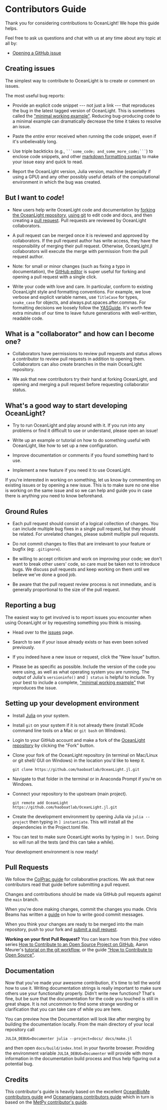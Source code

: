 # Contributors Guide

Thank you for considering contributions to OceanLight! We hope this guide helps.

Feel free to ask us questions and chat with us at any time about any topic at all
by:

* [Opening a GitHub issue](https://github.com/haoboatlab/OceanLight.jl/issues/new)

## Creating issues

The simplest way to contribute to OceanLight is to create or comment on issues.

The most useful bug reports:

* Provide an explicit code snippet --- not just a link --- that reproduces the bug in the latest tagged version of OceanLight. This is sometimes called the ["minimal working example"](https://en.wikipedia.org/wiki/Minimal_working_example). Reducing bug-producing code to a minimal example can dramatically decrease the time it takes to resolve an issue.

* Paste the _entire_ error received when running the code snippet, even if it's unbelievably long.

* Use triple backticks (e.g., ````` ```some_code; and_some_more_code;``` `````) to enclose code snippets, and other [markdown formatting syntax](https://docs.github.com/en/github/writing-on-github/getting-started-with-writing-and-formatting-on-github/basic-writing-and-formatting-syntax) to make your issue easy and quick to read.

* Report the OceanLight version, Julia version, machine (especially if using a GPU) and any other possibly useful details of the computational environment in which the bug was created.

## But I want to _code_!

* New users help write OceanLight code and documentation by [forking the OceanLight repository](https://docs.github.com/en/github/collaborating-with-pull-requests/working-with-forks), [using git](https://guides.github.com/introduction/git-handbook/) to edit code and docs, and then creating a [pull request](https://docs.github.com/en/github/collaborating-with-pull-requests/proposing-changes-to-your-work-with-pull-requests/creating-a-pull-request-from-a-fork). Pull requests are reviewed by OceanLight collaborators.

* A pull request can be merged once it is reviewed and approved by collaborators. If the pull request author has write access, they have the responsibility of merging their pull request. Otherwise, OceanLight.jl collaborators will execute the merge with permission from the pull request author.

* Note: for small or minor changes (such as fixing a typo in documentation), the [GitHub editor](https://docs.github.com/en/github/managing-files-in-a-repository/managing-files-on-github/editing-files-in-your-repository) is super useful for forking and opening a pull request with a single click.

* Write your code with love and care. In particular, conform to existing OceanLight style and formatting conventions. For example, we love verbose and explicit variable names, use `TitleCase` for types, `snake_case` for objects, and always.put.spaces.after.commas. For formatting decisions we loosely follow the [YASGuide](https://github.com/jrevels/YASGuide). It's worth few extra minutes of our time to leave future generations with well-written, readable code.

## What is a "collaborator" and how can I become one?

* Collaborators have permissions to review pull requests and status allows a contributor to review pull requests in addition to opening them. Collaborators can also create branches in the main OceanLight repository.

* We ask that new contributors try their hand at forking OceanLight, and opening and merging a pull request before requesting collaborator status.

## What's a good way to start developing OceanLight?

* Try to run OceanLight and play around with it. If you run into any problems or find it difficult
  to use or understand, please open an issue!

* Write up an example or tutorial on how to do something useful with
  OceanLight, like how to set up a new configuration.

* Improve documentation or comments if you found something hard to use.

* Implement a new feature if you need it to use OceanLight.

If you're interested in working on something, let us know by commenting on existing issues or 
by opening a new issue. This is to make sure no one else is working on the same issue and so 
we can help and guide you in case there is anything you need to know beforehand.

## Ground Rules

* Each pull request should consist of a logical collection of changes. You can
  include multiple bug fixes in a single pull request, but they should be related.
  For unrelated changes, please submit multiple pull requests.

* Do not commit changes to files that are irrelevant to your feature or bugfix
  (eg: `.gitignore`).

* Be willing to accept criticism and work on improving your code; we don't want
  to break other users' code, so care must be taken not to introduce bugs. We
  discuss pull requests and keep working on them until we believe we've done a
  good job.

* Be aware that the pull request review process is not immediate, and is
  generally proportional to the size of the pull request.

## Reporting a bug

The easiest way to get involved is to report issues you encounter when using
OceanLight or by requesting something you think is missing.

* Head over to the [issues](hhttps://github.com/haoboatlab/OceanLight.jl/issues) page.

* Search to see if your issue already exists or has even been solved previously.

* If you indeed have a new issue or request, click the "New Issue" button.

* Please be as specific as possible. Include the version of the code you were using, as
  well as what operating system you are running. The output of Julia's `versioninfo()`
  and `] status` is helpful to include. Try your best to include a complete, ["minimal working example"](https://en.wikipedia.org/wiki/Minimal_working_example) that reproduces the issue.

## Setting up your development environment

* Install [Julia](https://julialang.org/) on your system.

* Install `git` on your system if it is not already there (install XCode command line tools on
  a Mac or `git bash` on Windows).

* Login to your GitHub account and make a fork of the
  [OceanLight repository](https://github.com/haoboatlab/OceanLight.jl) by
  clicking the "Fork" button.

* Clone your fork of the OceanLight repository (in terminal on Mac/Linux or git shell/
  GUI on Windows) in the location you'd like to keep it.
  ```
  git clone https://github.com/haoboatlab/OceanLight.jl.git
  ```

* Navigate to that folder in the terminal or in Anaconda Prompt if you're on Windows.

* Connect your repository to the upstream (main project).
  ```
  git remote add OceanLight https://github.com/haoboatlab/OceanLight.jl.git
  ```

* Create the development environment by opening Julia via `julia --project` then
  typing in `] instantiate`. This will install all the dependencies in the Project.toml
  file.

* You can test to make sure OceanLight works by typing in `] test`. Doing so will run all
  the tests (and this can take a while).

Your development environment is now ready!

## Pull Requests

We follow the [ColPrac guide](https://github.com/SciML/ColPrac) for collaborative practices.
We ask that new contributors read that guide before submitting a pull request.

Changes and contributions should be made via GitHub pull requests against the ``main`` branch.

When you're done making changes, commit the changes you made. Chris Beams has written a 
[guide](https://chris.beams.io/posts/git-commit/) on how to write good commit messages.

When you think your changes are ready to be merged into the main repository, push to your fork
and [submit a pull request](https://github.com/haoboatlab/OceanLight.jl/compare/).

**Working on your first Pull Request?** You can learn how from this _free_ video series
[How to Contribute to an Open Source Project on GitHub](https://egghead.io/courses/how-to-contribute-to-an-open-source-project-on-github), Aaron Meurer's [tutorial on the git workflow](https://www.asmeurer.com/git-workflow/), or the guide [“How to Contribute to Open Source"](https://opensource.guide/how-to-contribute/).

## Documentation

Now that you've made your awesome contribution, it's time to tell the world how to use it.
Writing documentation strings is really important to make sure others use your functionality
properly. Didn't write new functions? That's fine, but be sure that the documentation for
the code you touched is still in great shape. It is not uncommon to find some strange wording
or clarification that you can take care of while you are here.

You can preview how the Documentation will look like after merging by building the documentation 
locally. From the main directory of your local repository call

```
JULIA_DEBUG=Documenter julia --project=docs/ docs/make.jl
```

and then open `docs/build/index.html` in your favorite browser. Providing the environment variable 
`JULIA_DEBUG=Documenter` will provide with more information in the documentation build process and
thus help figuring out a potential bug.

## Credits

This contributor's guide is heavily based on the excellent [OceanBioMe contributors guide](https://oceanbiome.github.io/OceanBioME.jl/stable/contributing/) and [Oceananigans contributors guide](https://clima.github.io/OceananigansDocumentation/stable/contributing/) which in turn is based on the [MetPy contributor's guide](https://github.com/Unidata/MetPy/blob/main/CONTRIBUTING.md).
